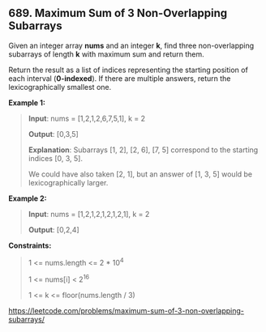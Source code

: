 ## 689. Maximum Sum of 3 Non-Overlapping Subarrays

Given an integer array **nums** and an integer **k**, find three non-overlapping subarrays of length **k** with maximum sum and return them.

Return the result as a list of indices representing the starting position of each interval (**0-indexed**). If there are multiple answers, return the lexicographically smallest one.

**Example 1:**
>
>**Input**: nums = [1,2,1,2,6,7,5,1], k = 2
>
>**Output**: [0,3,5]
>
>**Explanation**: Subarrays [1, 2], [2, 6], [7, 5] correspond to the starting indices [0, 3, 5].
>
>We could have also taken [2, 1], but an answer of [1, 3, 5] would be lexicographically larger.

**Example 2:**
>
>**Input**: nums = [1,2,1,2,1,2,1,2,1], k = 2
>
>**Output**: [0,2,4]

**Constraints:**
>
>1 <= nums.length <= 2 * 10<sup>4</sup>
>
>1 <= nums[i] < 2<sup>16</sup>
>
>1 <= k <= floor(nums.length / 3)

https://leetcode.com/problems/maximum-sum-of-3-non-overlapping-subarrays/